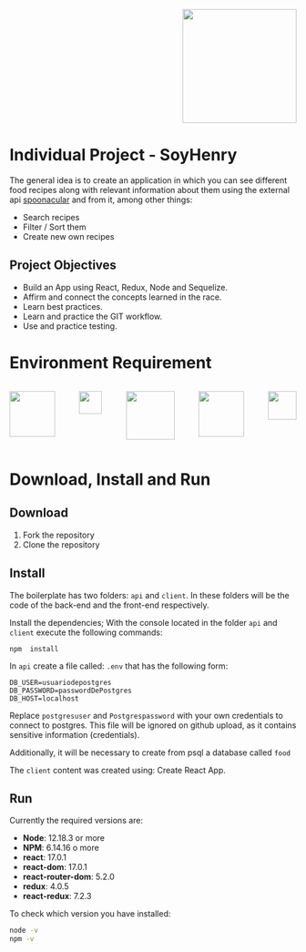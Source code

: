 
<p align="right">
  <img height="200" src="https://d31uz8lwfmyn8g.cloudfront.net/Assets/logo-henry-white-lg.png" />
</p>

# **Individual Project - SoyHenry**


The general idea is to create an application in which you can see different food recipes along with relevant information about them using the external api [spoonacular](https://spoonacular.com/food-api) and from it, among other things:

- Search recipes
- Filter / Sort them
- Create new own recipes

## Project Objectives

- Build an App using React, Redux, Node and Sequelize.
- Affirm and connect the concepts learned in the race.
- Learn best practices.
- Learn and practice the GIT workflow.
- Use and practice testing.



# Environment Requirement
<style>
  .logosEnviromentRequirement {
  display: flex;
  flex-direction: row;
  justify-content:space-between;
  }
 /* .logos{
  margin: 0 100px;
 } */
  </style>

<div
class= "logosEnviromentRequirement"
>

<p>
  <img height="80" class="logos" src="https://www.vectorlogo.zone/logos/reactjs/reactjs-ar21.svg" />
</p>
<p >
  <img height="40"  class="logos" src="https://upload.wikimedia.org/wikipedia/commons/3/30/Redux_Logo.png
" />
</p>
<p >
  <img height="85"  class="logos" src="https://upload.wikimedia.org/wikipedia/commons/thumb/d/d9/Node.js_logo.svg/590px-Node.js_logo.svg.png?20170401104355" />
</p>
<p >
  <img height="80" src="https://www.vectorlogo.zone/logos/sequelizejs/sequelizejs-ar21.svg" />
</p>
<p >
  <img height="50"  class="logos" src="https://www.vectorlogo.zone/logos/postgresql/postgresql-horizontal.svg" />
</p>

</div>

# Download, Install and Run 

## Download

1. Fork the repository
2. Clone the repository

## Install

The boilerplate has two folders: `api` and `client`. In these folders will be the code of the back-end and the front-end respectively.

Install the dependencies; With the console located in the folder `api` and `client` execute the following commands:

```blash
npm  install 
```
In `api` create a file called: `.env` that has the following form:

```env
DB_USER=usuariodepostgres
DB_PASSWORD=passwordDePostgres
DB_HOST=localhost
```
Replace `postgresuser` and `Postgrespassword` with your own credentials to connect to postgres. This file will be ignored on github upload, as it contains sensitive information (credentials).

Additionally, it will be necessary to create from psql a database called `food`

The `client` content was created using: Create React App.

## Run






Currently the required versions are:

- __Node__: 12.18.3 or more
- __NPM__: 6.14.16 o more
- __react__: 17.0.1
- __react-dom__: 17.0.1
- __react-router-dom__: 5.2.0
- __redux__: 4.0.5
- __react-redux__: 7.2.3

To check which version you have installed:

```bash
node -v
npm -v
```









